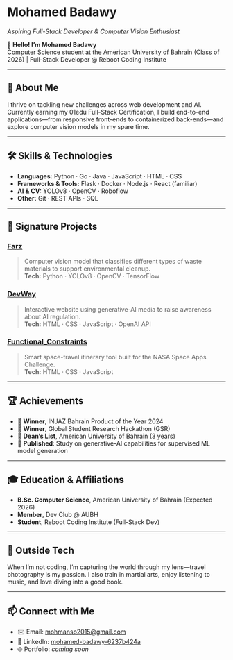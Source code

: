 # Mohamed Badawy
_Aspiring Full-Stack Developer & Computer Vision Enthusiast_

**👋 Hello! I’m Mohamed Badawy**  
Computer Science student at the American University of Bahrain (Class of 2026) | Full-Stack Developer @ Reboot Coding Institute

---

## 🚀 About Me
I thrive on tackling new challenges across web development and AI. Currently earning my 01edu Full-Stack Certification, I build end-to-end applications—from responsive front-ends to containerized back-ends—and explore computer vision models in my spare time.

---

## 🛠️ Skills & Technologies
- **Languages:** Python · Go · Java · JavaScript · HTML · CSS  
- **Frameworks & Tools:** Flask · Docker · Node.js · React (familiar)  
- **AI & CV:** YOLOv8 · OpenCV · Roboflow  
- **Other:** Git · REST APIs · SQL  

---

## 📂 Signature Projects

### [Farz](https://github.com/m7amd777/Farz)  
> Computer vision model that classifies different types of waste materials to support environmental cleanup.  
**Tech:** Python · YOLOv8 · OpenCV · TensorFlow

### [DevWay](https://github.com/m7amd777/DevWay)  
> Interactive website using generative-AI media to raise awareness about AI regulation.  
**Tech:** HTML · CSS · JavaScript · OpenAI API

### [Functional_Constraints](https://github.com/m7amd777/Functional_Constraints)  
> Smart space-travel itinerary tool built for the NASA Space Apps Challenge.  
**Tech:** HTML · CSS · JavaScript

---

## 🏆 Achievements
- 🥇 **Winner**, INJAZ Bahrain Product of the Year 2024  
- 🥇 **Winner**, Global Student Research Hackathon (GSR)  
- 📜 **Dean’s List**, American University of Bahrain (3 years)  
- 📖 **Published**: Study on generative-AI capabilities for supervised ML model generation

---

## 🎓 Education & Affiliations
- **B.Sc. Computer Science**, American University of Bahrain (Expected 2026)  
- **Member**, Dev Club @ AUBH  
- **Student**, Reboot Coding Institute (Full-Stack Dev)

---

## 🌟 Outside Tech
When I’m not coding, I’m capturing the world through my lens—travel photography is my passion. I also train in martial arts, enjoy listening to music, and love diving into a good book.

---

## 📫 Connect with Me
- ✉️ Email: mohmanso2015@gmail.com
- 🔗 LinkedIn: [mohamed-badawy-6237b424a](https://www.linkedin.com/in/mohamed-badawy-6237b424a)  
- 🌐 Portfolio: _coming soon_

<!-- Feel free to add your Twitter, personal website, or any other links here. -->

